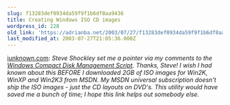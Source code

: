 ```yaml
---
slug: f13283def0934da59f9f1b6df8aa9436
title: Creating Windows ISO CD images
wordpress_id: 228
old_link: 'https://adrianba.net/2003/07/27/f13283def0934da59f9f1b6df8aa9436/'
last_modified_at: 2003-07-27T21:05:36.000Z
---
```


[iunknown.com](http://www.iunknown.com/000298.html):
_Steve Shockley set me a pointer via my comments to the
[Windows
Compact Disk Management Script](http://berns.cae.wisc.edu/pages/wincdman.asp). Thanks, Steve! I wish I had
known about this BEFORE I downloaded 2GB of ISO images for Win2K,
WinXP and Win2K3 from MSDN. My MSDN universal subscription doesn't
ship the ISO images - just the CD layouts on DVD's. This utility
would have saved me a bunch of time; I hope this link helps out
somebody else._
